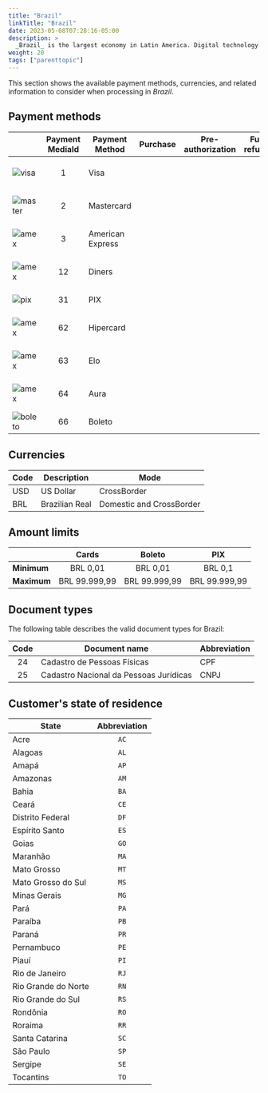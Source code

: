 ```yaml
---
title: "Brazil"
linkTitle: "Brazil"
date: 2023-05-08T07:28:16-05:00
description: >
  _Brazil_ is the largest economy in Latin America. Digital technology adoption has ballooned in recent years, primarily focused on online commerce, payments, and banking.
weight: 20
tags: ["parenttopic"]
---
```


This section shows the available payment methods, currencies, and related information to consider when processing in _Brazil_.

## Payment methods

| | Payment MediaId | Payment Method | Purchase | Pre-authorization | Full refund | Partial Refund | Type | Flow |
|-----|:---:|---|:---:|:---:|:---:|:---:|-----|-----|
| <img src="https://s3.amazonaws.com/gateway.test.bamboopayment.com/payment-method-logos/Visa_CreditCard.png" alt="visa" style="min-width: 40px;" /> | 1 | Visa | <img src="/assets/check_mark_64.png" width="15px"/> | <img src="/assets/check_mark_64.png" width="15px"/> | <img src="/assets/x_mark_64.png" width="15px"/> | <img src="/assets/x_mark_64.png" width="15px"/> | Credit & Debit Card | API |
| <img src="https://s3.amazonaws.com/gateway.test.bamboopayment.com/payment-method-logos/MasterCard_CreditCard.png" alt="master" style="min-width: 40px;" /> | 2 | Mastercard | <img src="/assets/check_mark_64.png" width="15px"/> | <img src="/assets/check_mark_64.png" width="15px"/> | <img src="/assets/x_mark_64.png" width="15px"/> | <img src="/assets/x_mark_64.png" width="15px"/> | Credit & Debit Card | API |
| <img src="https://s3.amazonaws.com/gateway.test.bamboopayment.com/payment-method-logos/AmericanExpress_CreditCard.png" alt="amex" style="min-width: 40px;" /> | 3 | American Express | <img src="/assets/check_mark_64.png" width="15px"/> | <img src="/assets/check_mark_64.png" width="15px"/> | <img src="/assets/x_mark_64.png" width="15px"/> | <img src="/assets/x_mark_64.png" width="15px"/> | Credit & Debit Card | API |
| <img src="https://s3.amazonaws.com/gateway.test.bamboopayment.com/payment-method-logos/Diners_CreditCard.png" alt="amex" style="min-width: 40px;" /> | 12 | Diners | <img src="/assets/check_mark_64.png" width="15px"/> | <img src="/assets/check_mark_64.png" width="15px"/> | <img src="/assets/x_mark_64.png" width="15px"/> | <img src="/assets/x_mark_64.png" width="15px"/> | Credit & Debit Card | API |
| <img src="https://s3.amazonaws.com/gateway.stage.bamboopayment.com/payment-method-logos/PIX_BankTransfer.png" alt="pix" style="min-width: 40px;" /> | 31 | PIX | <img src="/assets/check_mark_64.png" width="15px"/> | <img src="/assets/x_mark_64.png" width="15px"/> | <img src="/assets/x_mark_64.png" width="15px"/> | <img src="/assets/x_mark_64.png" width="15px"/> | Bank Transfer | API |
| <img src="https://s3.amazonaws.com/gateway.test.bamboopayment.com/payment-method-logos/Hipercard_CreditCard.png" alt="amex" style="min-width: 40px;" /> | 62 | Hipercard | <img src="/assets/check_mark_64.png" width="15px"/> | <img src="/assets/check_mark_64.png" width="15px"/> | <img src="/assets/x_mark_64.png" width="15px"/> | <img src="/assets/x_mark_64.png" width="15px"/> | Credit & Debit Card | API |
| <img src="https://s3.amazonaws.com/gateway.test.bamboopayment.com/payment-method-logos/Elo_CreditCard.png" alt="amex" style="min-width: 40px;" /> | 63 | Elo | <img src="/assets/check_mark_64.png" width="15px"/> | <img src="/assets/check_mark_64.png" width="15px"/> | <img src="/assets/x_mark_64.png" width="15px"/> | <img src="/assets/x_mark_64.png" width="15px"/> | Credit & Debit Card | API |
| <img src="https://s3.amazonaws.com/gateway.test.bamboopayment.com/payment-method-logos/Aura_CreditCard.png" alt="amex" style="min-width: 40px;" /> | 64 | Aura | <img src="/assets/check_mark_64.png" width="15px"/> | <img src="/assets/check_mark_64.png" width="15px"/> | <img src="/assets/x_mark_64.png" width="15px"/> | <img src="/assets/x_mark_64.png" width="15px"/> | Credit & Debit Card | API |
| <img src="https://s3.amazonaws.com/gateway.prod.bamboopayment.com/payment-method-logos/Boleto_PhysicalNetwork.png" alt="boleto" style="min-width: 40px;" /> | 66 | Boleto | <img src="/assets/check_mark_64.png" width="15px"/> | <img src="/assets/x_mark_64.png" width="15px"/> | <img src="/assets/x_mark_64.png" width="15px"/> | <img src="/assets/x_mark_64.png" width="15px"/> | Cash | API |

## Currencies

| Code | Description    | Mode                     |
|------|----------------|--------------------------|
| USD  | US Dollar      | CrossBorder              |
| BRL  | Brazilian Real | Domestic and CrossBorder |

## Amount limits

|  | Cards | Boleto | PIX |
|---|:---:|:---:|:---:|
| **Minimum** | BRL 0,01 | BRL 0,01 | BRL 0,1 |
| **Maximum** | BRL 99.999,99 | BRL 99.999,99 | BRL 99.999,99 |

## Document types
The following table describes the valid document types for Brazil:

| Code | Document name                          | Abbreviation |
|:----:|----------------------------------------|--------------|
| 24   | Cadastro de Pessoas Físicas            | CPF          |
| 25   | Cadastro Nacional da Pessoas Jurídicas | CNPJ         |

## Customer's state of residence

<div id="shortTable"></div>

| State | Abbreviation |
|---|:-:|
| Acre | `AC` |
| Alagoas | `AL` |
| Amapá | `AP` |
| Amazonas | `AM` |
| Bahia | `BA` |
| Ceará | `CE` |
| Distrito Federal | `DF` |
| Espírito Santo | `ES` |
| Goias | `GO` |
| Maranhão | `MA` |
| Mato Grosso | `MT` |
| Mato Grosso do Sul | `MS` |
| Minas Gerais | `MG` |
| Pará | `PA` |
| Paraíba | `PB` |
| Paraná | `PR` |
| Pernambuco | `PE` |
| Piauí | `PI` |
| Rio de Janeiro | `RJ` |
| Rio Grande do Norte | `RN` |
| Rio Grande do Sul | `RS` |
| Rondônia | `RO` |
| Roraima | `RR` |
| Santa Catarina | `SC` |
| São Paulo | `SP` |
| Sergipe | `SE` |
| Tocantins | `TO` |